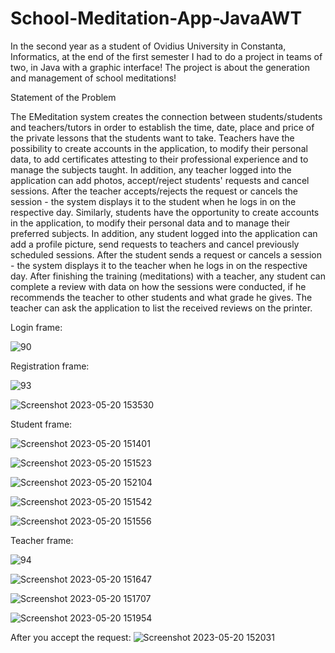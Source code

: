 # School-Meditation-App-JavaAWT
In the second year as a student of Ovidius University in Constanta, Informatics, at the end of the first semester I had to do a project in teams of two, in Java with a graphic interface! The project is about the generation and management of school meditations!

Statement of the Problem

The EMeditation system creates the connection between students/students and teachers/tutors in order to establish the time, date, place and price of the private lessons that the students want to take. Teachers have the possibility to create accounts in the application, to modify their personal data, to add certificates attesting to their professional experience and to manage the subjects taught. In addition, any teacher logged into the application can add photos, accept/reject students' requests and cancel sessions. After the teacher accepts/rejects the request or cancels the session - the system displays it to the student when he logs in on the respective day. Similarly, students have the opportunity to create accounts in the application, to modify their personal data and to manage their preferred subjects. In addition, any student logged into the application can add a profile picture, send requests to teachers and cancel previously scheduled sessions. After the student sends a request or cancels a session - the system displays it to the teacher when he logs in on the respective day. After finishing the training (meditations) with a teacher, any student can complete a review with data on how the sessions were conducted, if he recommends the teacher to other students and what grade he gives. The teacher can ask the application to list the received reviews on the printer.

Login frame:

![90](https://user-images.githubusercontent.com/95827917/227004767-37929cd6-b9fd-46a1-8a30-d915c8a13ea8.png)

Registration frame:

![93](https://user-images.githubusercontent.com/95827917/227004869-ec7bca66-228e-4b6f-b845-5bf3d80a25db.png)

![Screenshot 2023-05-20 153530](https://github.com/AlexandruTud/School-Meditation-App-JavaAWT/assets/95827917/bcc07f9f-9368-4773-93d7-f7b41a1a77af)

Student frame:

![Screenshot 2023-05-20 151401](https://github.com/AlexandruTud/School-Meditation-App-JavaAWT/assets/95827917/f6cb0b3c-cbf5-46f3-8993-e6215d5eeefa)

![Screenshot 2023-05-20 151523](https://github.com/AlexandruTud/School-Meditation-App-JavaAWT/assets/95827917/72a42c62-1a4d-4526-8153-63590de3cf20)

![Screenshot 2023-05-20 152104](https://github.com/AlexandruTud/School-Meditation-App-JavaAWT/assets/95827917/51abfee4-ef75-4f67-9c73-6cc43ad89971)

![Screenshot 2023-05-20 151542](https://github.com/AlexandruTud/School-Meditation-App-JavaAWT/assets/95827917/d15181ca-d39b-49f7-a6c7-df449e52a100)

![Screenshot 2023-05-20 151556](https://github.com/AlexandruTud/School-Meditation-App-JavaAWT/assets/95827917/89c7d1f6-36ca-4535-b2fa-0056a64e1b7a)


Teacher frame:

![94](https://user-images.githubusercontent.com/95827917/227004872-c226caad-ef1b-452d-88b2-f4be1a177a49.png)

![Screenshot 2023-05-20 151647](https://github.com/AlexandruTud/School-Meditation-App-JavaAWT/assets/95827917/d933b574-1569-41af-8346-7ec9273a876b)

![Screenshot 2023-05-20 151707](https://github.com/AlexandruTud/School-Meditation-App-JavaAWT/assets/95827917/80dc488c-288d-4aa5-ad58-14eba4f1599f)

![Screenshot 2023-05-20 151954](https://github.com/AlexandruTud/School-Meditation-App-JavaAWT/assets/95827917/0c19654f-0f0b-4432-86bc-9944616f9589)

After you accept the request:
![Screenshot 2023-05-20 152031](https://github.com/AlexandruTud/School-Meditation-App-JavaAWT/assets/95827917/989a7023-958d-4df7-b7fd-a2a340368ee5)


